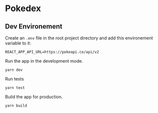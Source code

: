 # Pokedex

## Dev Environement

Create an `.env` file in the root project directory and add this environement variable to it:

```REACT_APP_API_URL=https://pokeapi.co/api/v2```

Run the app in the development mode.

```yarn dev```

Run tests

```yarn test```

Build the app for production.

```yarn build```
